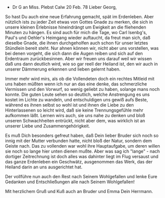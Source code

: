 + Dr G an Miss. Plebst
 Calw 20 Feb. 78
Lieber Georg,

So hast Du auch eine neue Erfahrung gemacht, spät im Erdenleben. Aber nützlich ists zu jeder Zeit etwas von Gottes Gnade zu merken, die sich in unsere kleinen Erlebnisse hineindrängt um Ewigkeit an die fliehenden Minuten zu hängen. Es sind auch für mich die Tage, wo Carl Isenbg's, Paul's und Oehler's Heimgang wieder auftaucht, da freut man sich, daß dieselbe Gnade, die ihnen durchgeholfen auch schon für unser letztes Stündlein bereit steht. 
Nur ahnen können wir, nicht aber uns vorstellen, was bei denen vorgeht, die sich dann die Augen reiben und sich auf den Erdentraum zurückbesinnen. Aber wir freuen uns darauf weil wir wissen daß uns dann deutlich wird, wie so gar reell der Heiland ist, den wir auch in unserer Dämmerung erkennen und lieben gelernt haben.

Immer mehr wird mirs, als ob die Vollendeten doch ein rechtes Mitleid mit uns haben müßten wenn ich nur an das eine denke, das schmerzliche Vermissen und den Vorwurf, so wenig geliebt zu haben, solange mans noch konnte. Die guten Leute sehen so deutlich, welche Anstrengung es uns kostet im Lichte zu wandeln, und entschuldigen uns gewiß aufs Beste, während es ihnen selbst so wohl ist und ihnen die Liebe zu den Hinterlassenen so leicht wird, daß sie keine Trennungsgefühle mehr aufkommen läßt. Lernen wirs auch, sie uns nahe zu denken und bloß unseren Schwachheiten entrückt, nicht aber dem, was wirklich ist an unserer Liebe und Zusammengehörigkeit.

Es muß Dich besonders gefreut haben, daß Dein lieber Bruder sich noch so innig mit der Mutter verbunden hatte, nicht bloß der Natur, sondern dem Geiste nach. Das zu vollenden war wohl ihre Hauptaufgabe, um deren willen sie noch so lange hier unten dienen mußte. Aber was sag ich "lange" - nach dortiger Zeitrechnung ist doch alles was dahinter liegt im Flug versaust und das ganze Erdenleben ein Geschwätz, ausgenommen das Werk, das der Heiland darin an uns ausgerichtet hat.

Der vollführe nun auch den Rest nach Seinem Wohlgefallen und lenke Eure Gedanken und Entschließungen alle nach Seinem Wohlgefallen!

Mit herzlichem Gruß und Kuß
 auch an Bruder und Emma
 Dein Herrmann.
